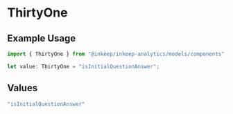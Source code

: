 # ThirtyOne

## Example Usage

```typescript
import { ThirtyOne } from "@inkeep/inkeep-analytics/models/components";

let value: ThirtyOne = "isInitialQuestionAnswer";
```

## Values

```typescript
"isInitialQuestionAnswer"
```
